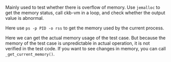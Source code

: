 
Mainly used to test whether there is overflow of memory.
Use ```jemalloc``` to get the memory status, call ckb-vm in a loop, and check whether the output value is abnormal.

Here use ```ps -p PID -o rss``` to get the memory used by the current process.

Here we can get the actual memory usage of the test case. But because the memory of the test case is unpredictable in actual operation, it is not verified in the test code. If you want to see changes in memory, you can call ```_get_current_memory()```.